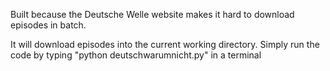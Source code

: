 Built because the Deutsche Welle website makes it hard to download episodes in batch.

It will download episodes into the current working directory.
Simply run the code by typing "python deutschwarumnicht.py" in a terminal 
